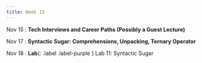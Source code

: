 ```yaml
---
title: Week 13
---
```


Nov 15
: **Tech Interviews and Career Paths (Possibly a Guest Lecture)**
  
Nov 17
: **Syntactic Sugar: Comprehensions, Unpacking, Ternary Operator**

Nov 18
: **Lab**{: .label .label-purple } Lab 11: Syntactic Sugar
